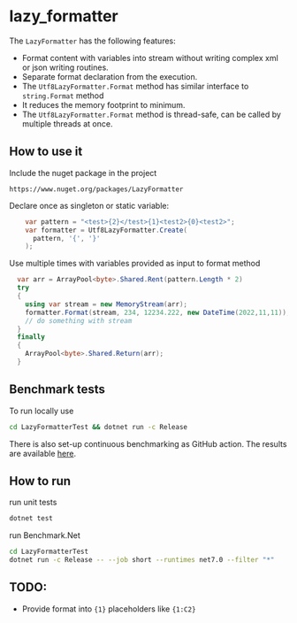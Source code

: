 # lazy_formatter

The `LazyFormatter` has the following features:

* Format content with variables into stream without writing complex xml or json writing routines.
* Separate format declaration from the execution.
* The `Utf8LazyFormatter.Format` method has similar interface to `string.Format` method
* It reduces the memory footprint to minimum.
* The `Utf8LazyFormatter.Format` method is thread-safe, can be called by multiple threads at once.

## How to use it

Include the nuget package in the project

`https://www.nuget.org/packages/LazyFormatter`

Declare once as singleton or static variable:

```c#
    var pattern = "<test>{2}</test>{1}<test2>{0}<test2>";
    var formatter = Utf8LazyFormatter.Create(
      pattern, '{', '}'
    );
```

Use multiple times with variables provided as input to format method

```c#
  var arr = ArrayPool<byte>.Shared.Rent(pattern.Length * 2)
  try
  {
    using var stream = new MemoryStream(arr);
    formatter.Format(stream, 234, 12234.222, new DateTime(2022,11,11));
    // do something with stream
  }
  finally
  {
    ArrayPool<byte>.Shared.Return(arr);
  }
```

## Benchmark tests

To run locally use
```bash
cd LazyFormatterTest && dotnet run -c Release
```

There is also set-up continuous benchmarking as GitHub action.
The results are available [here](https://wmaryszczak.github.io/lazy_formatter/dev/bench/).

## How to run

run unit tests

```bash
dotnet test
```

run Benchmark.Net

```bash
cd LazyFormatterTest
dotnet run -c Release -- --job short --runtimes net7.0 --filter "*"
```

## TODO:

* Provide format into `{1}` placeholders like `{1:C2}`
